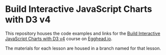 # Build Interactive JavaScript Charts with D3 v4

This repository houses the code examples and links for the [Build Interactive JavaScript Charts with D3 v4](https://egghead.io/courses/abcs-of-d3) course on [Egghead.io](https://egghead.io/).

The materials for each lesson are housed in a branch named for that lesson.